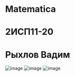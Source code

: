 # Matematica
# 2ИСП11-20
# Рыхлов Вадим
![image](https://github.com/Vadimhick/Matematica/assets/126570479/0d761754-da55-492d-81b8-6a317168649a)
![image](https://github.com/Vadimhick/Matematica/assets/126570479/7722e17b-8b0f-434d-ab0a-5772dfac6db0)
![image](https://github.com/Vadimhick/Matematica/assets/126570479/15e9062c-e4a7-4f60-95eb-761798ff104a)
